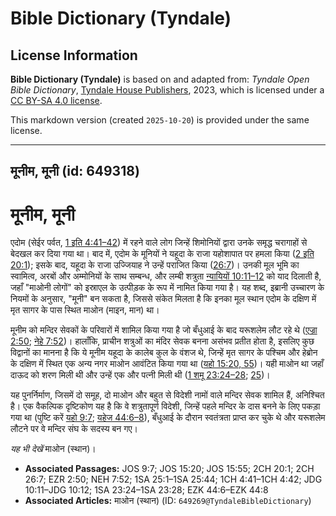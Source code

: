 # Bible Dictionary (Tyndale)

## License Information

**Bible Dictionary (Tyndale)** is based on and adapted from: _Tyndale Open Bible Dictionary_, [Tyndale House Publishers](https://tyndaleopenresources.com/), 2023, which is licensed under a [CC BY-SA 4.0 license](https://creativecommons.org/licenses/by-sa/4.0/legalcode.en).

This markdown version (created `2025-10-20`) is provided under the same license.



--------------------------------

## मूनीम, मूनी (id: 649318)

मूनीम, मूनी
===========

एदोम (सेईर पर्वत, [1 इति 4:41–42](https://ref.ly/1Chr4:41-1Chr4:42)) में रहने वाले लोग जिन्हें शिमोनियों द्वारा उनके समृद्ध चरागाहों से बेदखल कर दिया गया था। बाद में, एदोम के मूनियों ने यहूदा के राजा यहोशापात पर हमला किया ([2 इति 20:1](https://ref.ly/2Chr20:1)); इसके बाद, यहूदा के राजा उज्जियाह ने उन्हें पराजित किया ([26:7](https://ref.ly/2Chr26:7))। उनकी मूल भूमि का स्वामित्व, अरबों और अम्मोनियों के साथ सम्बन्ध, और लम्बी शत्रुता [न्यायियों 10:11–12](https://ref.ly/Judg10:11-Judg10:12) को याद दिलाती है, जहाँ "माओनी लोगों" को इस्राएल के उत्पीड़क के रूप में नामित किया गया है। यह शब्द, इब्रानी उच्चारण के नियमों के अनुसार, "मूनी" बन सकता है, जिससे संकेत मिलता है कि इनका मूल स्थान एदोम के दक्षिण में मृत सागर के पास स्थित माओन (माइन, मान) था।

मूनीम को मन्दिर सेवकों के परिवारों में शामिल किया गया है जो बँधुआई के बाद यरूशलेम लौट रहे थे ([एज्रा 2:50](https://ref.ly/Ezra2:50); [नेहे 7:52](https://ref.ly/Neh7:52))। हालाँकि, प्राचीन शत्रुओं का मंदिर सेवक बनना असंभव प्रतीत होता है, इसलिए कुछ विद्वानों का मानना है कि ये मूनीम यहूदा के कालेब कुल के वंशज थे, जिन्हें मृत सागर के पश्चिम और हेब्रोन के दक्षिण में स्थित एक अन्य नगर माओन आवंटित किया गया था ([यहो 15:20, 55](https://ref.ly/Josh15:20,Josh15:55))। यही माओन था जहाँ दाऊद को शरण मिली थी और उन्हें एक और पत्नी मिली थी ([1 शमू 23:24–28](https://ref.ly/1Sam23:24-1Sam23:28); [25](https://ref.ly/1Sam25:1-1Sam25:44))।

यह पुनर्निर्माण, जिसमें दो समूह, दो माओन और बहुत से विदेशी नामों वाले मन्दिर सेवक शामिल हैं, अनिश्चित है। एक वैकल्पिक दृष्टिकोण यह है कि वे शत्रुतापूर्ण विदेशी, जिन्हें पहले मन्दिर के दास बनने के लिए पकड़ा गया था (पुष्टि करें [यहो 9:7](https://ref.ly/Josh9:7); [यहेज 44:6–8](https://ref.ly/Ezek44:6-Ezek44:8)), बँधुआई के दौरान स्वतंत्रता प्राप्त कर चुके थे और यरूशलेम लौटने पर वे मन्दिर संघ के सदस्य बन गए।

*यह भी देखें* माओन (स्थान)।

* **Associated Passages:** JOS 9:7; JOS 15:20; JOS 15:55; 2CH 20:1; 2CH 26:7; EZR 2:50; NEH 7:52; 1SA 25:1–1SA 25:44; 1CH 4:41–1CH 4:42; JDG 10:11–JDG 10:12; 1SA 23:24–1SA 23:28; EZK 44:6–EZK 44:8
* **Associated Articles:** माओन (स्थान) (ID: `649269@TyndaleBibleDictionary`)

